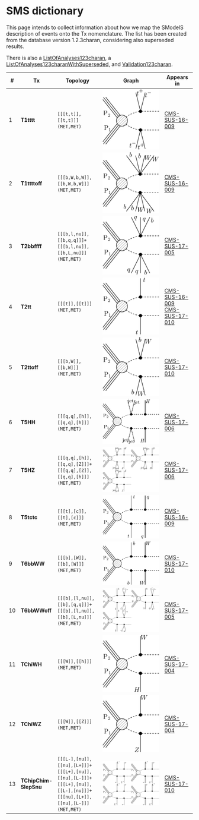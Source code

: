 

# SMS dictionary
This page intends to collect information about how we map the SModelS description of
events onto the Tx nomenclature. The list has been created from the database version 1.2.3charan, considering also superseded results.

There is also a [ListOfAnalyses123charan](https://smodels.github.io/docs/ListOfAnalyses123charan), a [ListOfAnalyses123charanWithSuperseded](https://smodels.github.io/docs/ListOfAnalyses123charanWithSuperseded), and [Validation123charan](Validation123charan).

| **#** | **Tx** | **Topology** | **Graph** | **Appears in** |
| ----- | ------ | ------------ | --------- | -------------- |
| 1 | <a name="T1tttt"></a>**T1tttt**<br> | `[[[t,t]],[[t,t]]]`<BR>`(MET,MET)` | ![T1tttt](../feyn/straight/T1tttt.png) | [CMS-SUS-16-009](ListOfAnalyses123charan#CMS-SUS-16-009)|
| 2 | <a name="T1ttttoff"></a>**T1ttttoff**<br> | `[[[b,W,b,W]],[[b,W,b,W]]]`<BR>`(MET,MET)` | ![T1ttttoff](../feyn/straight/T1ttttoff.png) | [CMS-SUS-16-009](ListOfAnalyses123charan#CMS-SUS-16-009)|
| 3 | <a name="T2bbffff"></a>**T2bbffff**<br> | `[[[b,l,nu]],[[b,q,q]]]+`<BR>`[[[b,l,nu]],[[b,L,nu]]]`<BR>`(MET,MET)` | ![T2bbffff](../feyn/straight/T2bbffff.png) | [CMS-SUS-17-005](ListOfAnalyses123charan#CMS-SUS-17-005)|
| 4 | <a name="T2tt"></a>**T2tt**<br> | `[[[t]],[[t]]]`<BR>`(MET,MET)` | ![T2tt](../feyn/straight/T2tt.png) | [CMS-SUS-16-009](ListOfAnalyses123charan#CMS-SUS-16-009)<BR>[CMS-SUS-17-010](ListOfAnalyses123charan#CMS-SUS-17-010)|
| 5 | <a name="T2ttoff"></a>**T2ttoff**<br> | `[[[b,W]],[[b,W]]]`<BR>`(MET,MET)` | ![T2ttoff](../feyn/straight/T2ttoff.png) | [CMS-SUS-17-010](ListOfAnalyses123charan#CMS-SUS-17-010)|
| 6 | <a name="T5HH"></a>**T5HH**<br> | `[[[q,q],[h]],[[q,q],[h]]]`<BR>`(MET,MET)` | ![T5HH](../feyn/straight/T5HH.png) | [CMS-SUS-17-006](ListOfAnalyses123charan#CMS-SUS-17-006)|
| 7 | <a name="T5HZ"></a>**T5HZ**<br> | `[[[q,q],[h]],[[q,q],[Z]]]+`<BR>`[[[q,q],[Z]],[[q,q],[h]]]`<BR>`(MET,MET)` | ![T5HZ](../feyn/straight/T5HZ.png) | [CMS-SUS-17-006](ListOfAnalyses123charan#CMS-SUS-17-006)|
| 8 | <a name="T5tctc"></a>**T5tctc**<br> | `[[[t],[c]],[[t],[c]]]`<BR>`(MET,MET)` | ![T5tctc](../feyn/straight/T5tctc.png) | [CMS-SUS-16-009](ListOfAnalyses123charan#CMS-SUS-16-009)|
| 9 | <a name="T6bbWW"></a>**T6bbWW**<br> | `[[[b],[W]],[[b],[W]]]`<BR>`(MET,MET)` | ![T6bbWW](../feyn/straight/T6bbWW.png) | [CMS-SUS-17-010](ListOfAnalyses123charan#CMS-SUS-17-010)|
| 10 | <a name="T6bbWWoff"></a>**T6bbWWoff**<br> | `[[[b],[l,nu]],[[b],[q,q]]]+`<BR>`[[[b],[l,nu]],[[b],[L,nu]]]`<BR>`(MET,MET)` | ![T6bbWWoff](../feyn/straight/T6bbWWoff.png) | [CMS-SUS-17-005](ListOfAnalyses123charan#CMS-SUS-17-005)|
| 11 | <a name="TChiWH"></a>**TChiWH**<br> | `[[[W]],[[h]]]`<BR>`(MET,MET)` | ![TChiWH](../feyn/straight/TChiWH.png) | [CMS-SUS-17-004](ListOfAnalyses123charan#CMS-SUS-17-004)|
| 12 | <a name="TChiWZ"></a>**TChiWZ**<br> | `[[[W]],[[Z]]]`<BR>`(MET,MET)` | ![TChiWZ](../feyn/straight/TChiWZ.png) | [CMS-SUS-17-004](ListOfAnalyses123charan#CMS-SUS-17-004)|
| 13 | <a name="TChipChimSlepSnu"></a>**TChipChim-<br>SlepSnu**<br> | `[[[L-],[nu]],[[nu],[L+]]]+`<BR>`[[[L+],[nu]],[[nu],[L-]]]+`<BR>`[[[L+],[nu]],[[L-],[nu]]]+`<BR>`[[[nu],[L+]],[[nu],[L-]]]`<BR>`(MET,MET)` | ![TChipChimSlepSnu](../feyn/straight/TChipChimSlepSnu.png) | [CMS-SUS-17-010](ListOfAnalyses123charan#CMS-SUS-17-010)|
